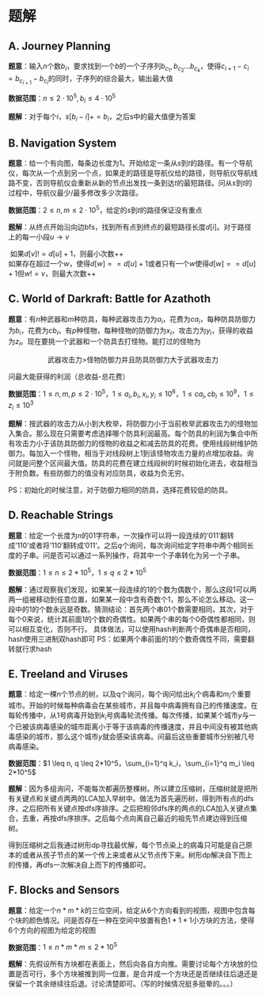 # 题解

## A. Journey Planning

**题意**：输入$n$个数$b_i$，要求找到一个$b$的一个子序列$b_{c_1},b_{c_2}...b_{c_k}$，使得$c_{i+1}-c_i=b_{c_{i+1}}-b_{c_i}$的同时，子序列的综合最大，输出最大值

**数据范围**：$n \leq 2 \cdot 10^5, b_i \leq 4 \cdot 10^5$

**题解**：对于每个$i$，$s[b_i-i]+=b_i$，之后s中的最大值便为答案



## B. Navigation System

**题意**：给一个有向图，每条边长度为1。开始给定一条从$s$到$t$的路径。有一个导航仪，每次从一个点到另一个点，如果走的路径是导航仪给的路径，则导航仪导航线路不变，否则导航仪会重新从新的节点出发找一条到达$t$的最短路径。问从$s$到$t$的过程中，导航仪最少/最多修改多少次路径。

**数据范围**：$2\leq n,m \leq 2 \cdot 10^5$，给定的$s$到$t$的路径保证没有重点

**题解**：从终点开始沿向边bfs，找到所有点到终点的最短路径长度$d[i]$。对于路径上的每一小段$u \rightarrow v$

​	如果$d[v]!=d[u]+1$，则最小次数++
​	
​	如果存在超过一个$w$，使得$d[w]==d[u]+1$或者只有一个$w$使得$d[w]==d[u]+1$但$w!=v$，则最大次数++



## C. World of Darkraft: Battle for Azathoth

**题意**：有$n$种武器和$m$种防具，每种武器攻击力为$a_i$，花费为$ca_i$，每种防具防御力为$b_i$，花费为$cb_i$。有$p$种怪物，每种怪物的防御力为$x_i$，攻击力为$y_i$，获得的收益为$z_i$。现在要挑一个武器和一个防具去打怪物。能打过的怪物为

<center>武器攻击力>怪物防御力并且防具防御力大于武器攻击力</center>

问最大能获得的利润（总收益-总花费）

**数据范围**：$1 \leq n,m,p \leq 2 \cdot 10^5，1 \leq a_i, b_i, x_i, y_i \leq 10^6，1 \leq ca_i, cb_i \leq 10^9， 1 \leq z_i \leq 10^3$

**题解**：按武器的攻击力从小到大枚举，将防御力小于当前枚举武器攻击力的怪物加入集合。那么现在只需要考虑选择哪个防具利润最高。每个防具的利润为集合中所有攻击力小于该防具防御力的怪物的收益之和减去防具的花费。使用线段树维护防御力。每加入一个怪物，相当于对线段树上1到该怪物攻击力量的点增加收益。询问就是问整个区间最大值。防具的花费在建立线段树的时候初始化进去，收益相当于附负数。有些防御力的值没有对应防具，收益为负无穷。

PS：初始化的时候注意，对于防御力相同的防具，选择花费较低的防具。

## D. Reachable Strings

**题意**：给定一个长度为$n$的$01$字符串，一次操作可以将一段连续的‘011’翻转成‘110’或者将‘110‘翻转成’011‘。之后$q$个询问，每次询问给定字符串中两个相同长度的子串。问是否可以通过一系列操作，将其中一个子串转化为另一个子串。

**数据范围**：$1 \leq n \leq 2*10^5，1 \leq q \leq 2*10^5$

**题解**：通过观察我们发现，如果某一段连续的1的个数为偶数个，那么这段1可以两两一组被移动到任意位置，如果某一段中含有奇数个1，那么不论怎么移动。这一段中的1的个数永远是奇数。猜测结论：首先两个串01个数需要相同，其次，对于每个0来说，统计其前面1的个数的奇偶性。如果两个串的每个0奇偶性都相同，则可以相互变化，否则不行。
具体做法，可以使用hash判断两个奇偶串是否相同，hash使用三进制双hash即可
PS：如果两个串前面的1的个数奇偶性不同，需要翻转就行求hash

## E. Treeland and Viruses

**题意**：给定一棵$n$个节点的树，以及q个询问，每个询问给出$k_i$个病毒和$m_i$个重要城市。开始的时候每种病毒会在某些城市，并且每中病毒拥有自己的传播速度。在每轮传播中，从1号病毒开始到$k_i$号病毒轮流传播。每次传播，如果某个城市$y$与一个已被该病毒感染的城市距离小于等于该病毒的传播速度，并且中间没有被其他病毒感染的城市，那么这个城市$y$就会感染该病毒。问最后这些重要城市分别被几号病毒感染。

**数据范围**：$1 \leq n, q \leq 2*10^5，\sum_{i=1}^q k_i，\sum_{i=1}^q m_i \leq 2*10^5$

**题解**：因为多组询问，不能每次都遍历整棵树。所以建立压缩树，压缩树就是把所有关键点和关键点两两的LCA加入早树中。做法为首先遍历树，得到所有点的dfs序，之后把所有关键点按dfs序排序。之后把相邻dfs序的两点的LCA加入关键点集合，去重，再按dfs序排序。之后每个点向离自己最近的祖先节点建边得到压缩树。

得到压缩树之后我通过树形dp寻找最优解，每个节点染上的病毒只可能是自己原本的或者从孩子节点的某一个传上来或者从父节点传下来。树形dp解决自下而上的传播，再dfs一次解决自上而下的传播即可。

## F. Blocks and Sensors

**题意**：给定一个$n*m*k$的三位空间，给定从6个方向看到的视图，视图中包含每个块的颜色情况。问是否存在一种在空间中放置有色$1*1*1$小方块的方法，使得6个方向的视图为给定的视图

**数据范围**：$1 \leq n*m*m \leq 2*10^5$

**题解**：先假设所有方块都在表面上，然后向各自方向推。需要讨论每个方块放的位置是否可行，多个方块被推到同一位置，是合并成一个方块还是否继续往后退还是保留一个其余继续往后退。讨论清楚即可。（写的时候情况挺多挺晕的。。。）


